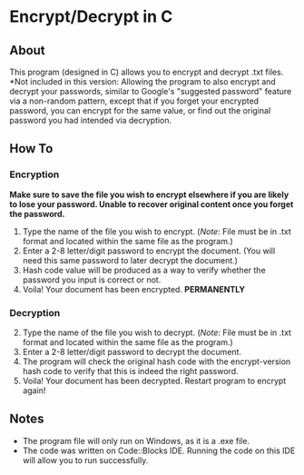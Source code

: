 # Encrypt/Decrypt in C

## About
This program (designed in C) allows you to encrypt and decrypt .txt files.
*Not included in this version: Allowing the program to also encrypt and decrypt your passwords, similar to Google's "suggested password" feature via a non-random pattern, except that if you forget your encrypted password, you can encrypt for the same value, or find out the original password you had intended via decryption.

## How To
### Encryption
**Make sure to save the file you wish to encrypt elsewhere if you are likely to lose your password. Unable to recover original content once you forget the password.**
1. Type the name of the file you wish to encrypt. (*Note*: File must be in .txt format and located within the same file as the program.)
1. Enter a 2-8 letter/digit password to encrypt the document. (You will need this same password to later decrypt the document.)
1. Hash code value will be produced as a way to verify whether the password you input is correct or not.
1. Voila! Your document has been encrypted. **PERMANENTLY**

### Decryption
2. Type the name of the file you wish to decrypt. (*Note*: File must be in .txt format and located within the same file as the program.)
2. Enter a 2-8 letter/digit password to decrypt the document.
2. The program will check the original hash code with the encrypt-version hash code to verify that this is indeed the right password.
2. Voila! Your document has been decrypted. Restart program to encrypt again!

## Notes
* The program file will only run on Windows, as it is a .exe file.
* The code was written on Code::Blocks IDE. Running the code on this IDE will allow you to run successfully.
